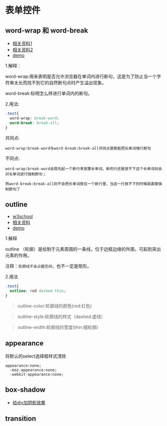 # 表单控件

## word-wrap 和 word-break

- [相关资料1](http://www.cnblogs.com/2050/archive/2012/08/10/2632256.html)
- [相关资料2](http://www.zhangxinxu.com/wordpress/2015/11/diff-word-break-break-all-word-wrap-break-word/)
- [demo](./test/word_break.html)

1.解释：

word-wrap:用来表明是否允许浏览器在单词内进行断句，这是为了防止当一个字符串太长而找不到它的自然断句点时产生溢出现象。

word-break:标明怎么样进行单词内的断句。

2.用法:

```css
.test{
  word-wrap: break-word;
  word-break: break-all;
}
```

共同点:

```
word-wrap:break-word与word-break:break-all共同点是都能把长单词强行断句
```

不同点:

```
word-wrap:break-word会首先起一个新行来放置长单词，新的行还是放不下这个长单词则会对长单词进行强制断句；

而word-break:break-all则不会把长单词放在一个新行里，当这一行放不下的时候就直接强制断句了
```

## outline

- [w3school](http://www.w3school.com.cn/cssref/pr_outline.asp)
- [相关资料](http://www.zhangxinxu.com/wordpress/2010/01/%E9%A1%B5%E9%9D%A2%E5%8F%AF%E7%94%A8%E6%80%A7%E4%B9%8Boutline%E8%BD%AE%E5%BB%93%E5%A4%96%E6%A1%86%E7%9A%84%E4%B8%80%E4%BA%9B%E7%A0%94%E7%A9%B6/)
- [demo](./test/outline.html)

1.解释

outline （轮廓）是绘制于元素周围的一条线，位于边框边缘的外围，可起到突出元素的作用。

注释：`轮廓线不会占据空间`，也不一定是矩形。

2.用法

```css
.test{
  outline: red dashed thin;
}
```

> outline-color:轮廓线的颜色(red:红色)

> outline-style:轮廓线的样式（dashed:虚线）

> outline-width:轮廓线的宽度(thin:细轮廓)

## appearance

将默认的select选择框样式清除

```
appearance:none;  
  -moz-appearance:none;  
  -webkit-appearance:none;
```

## box-shadow

- [给div加阴影效果](http://blog.csdn.net/freshlover/article/details/7610269)

## transition
